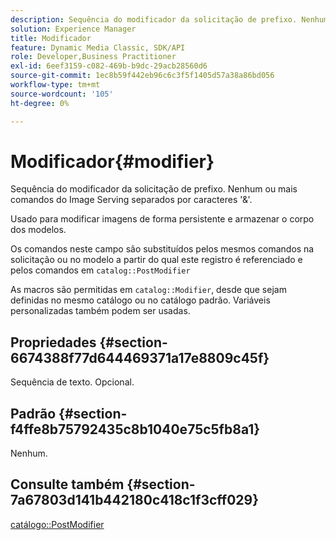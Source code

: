 ```yaml
---
description: Sequência do modificador da solicitação de prefixo. Nenhum ou mais comandos do Image Serving separados por caracteres '&'.
solution: Experience Manager
title: Modificador
feature: Dynamic Media Classic, SDK/API
role: Developer,Business Practitioner
exl-id: 6eef3159-c082-469b-b9dc-29acb28560d6
source-git-commit: 1ec8b59f442eb96c6c3f5f1405d57a38a86bd056
workflow-type: tm+mt
source-wordcount: '105'
ht-degree: 0%

---
```


# Modificador{#modifier}

Sequência do modificador da solicitação de prefixo. Nenhum ou mais comandos do Image Serving separados por caracteres &#39;&amp;&#39;.

Usado para modificar imagens de forma persistente e armazenar o corpo dos modelos.

Os comandos neste campo são substituídos pelos mesmos comandos na solicitação ou no modelo a partir do qual este registro é referenciado e pelos comandos em `catalog::PostModifier`

As macros são permitidas em `catalog::Modifier`, desde que sejam definidas no mesmo catálogo ou no catálogo padrão. Variáveis personalizadas também podem ser usadas.

## Propriedades {#section-6674388f77d644469371a17e8809c45f}

Sequência de texto. Opcional.

## Padrão {#section-f4ffe8b75792435c8b1040e75c5fb8a1}

Nenhum.

## Consulte também {#section-7a67803d141b442180c418c1f3cff029}

[catálogo::PostModifier](../../../../../../is-api/image-catalog/image-serving-api-ref/c-image-catalog-reference/c-image-svg-data-reference/c-image-data-reference/r-postmodifier-cat.md#reference-4bc3738a812b4e7c8a180e27bfbd770b)
